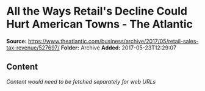 # All the Ways Retail's Decline Could Hurt American Towns - The Atlantic

**Source:** https://www.theatlantic.com/business/archive/2017/05/retail-sales-tax-revenue/527697/
**Folder:** Archive
**Added:** 2017-05-23T12:29:07




## Content
*Content would need to be fetched separately for web URLs*
